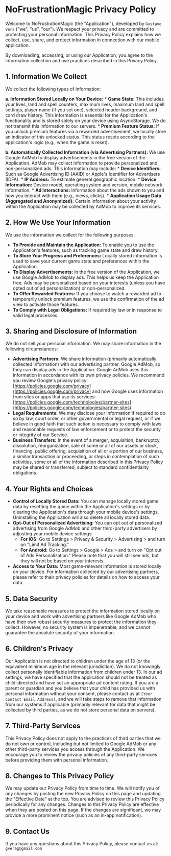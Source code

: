 # NoFrustrationMagic Privacy Policy

Welcome to NoFrustrationMagic (the "Application"), developed by `Gustavo Vera` ("we", "us", "our"). We respect your privacy and are committed to protecting your personal information. This Privacy Policy explains how we collect, use, share, and protect information in connection with our mobile application.

By downloading, accessing, or using our Application, you agree to the information collection and use practices described in this Privacy Policy.

## 1. Information We Collect

We collect the following types of information:

   **a. Information Stored Locally on Your Device:**
    *   **Game State:** This includes your lives, land and spell counters, maximum lives, maximum land and spell settings, player name (if you set one), selected header background, and card draw history. This information is essential for the Application's functionality and is stored solely on your device using AsyncStorage. We do not transmit this information to our servers.
    *   **Premium Feature Status:** If you unlock premium features via a rewarded advertisement, we locally store an indicator of this unlocked status. This status resets according to the application's logic (e.g., when the game is reset).

   **b. Automatically Collected Information (via Advertising Partners):**
    We use Google AdMob to display advertisements in the free version of the Application. AdMob may collect information to provide personalized and non-personalized ads. This information may include:
    *   **Device Identifiers:** Such as Google Advertising ID (AAID) or Apple's Identifier for Advertisers (IDFA).
    *   **IP Address:** To estimate general geographic location.
    *   **Device Information:** Device model, operating system and version, mobile network information.
    *   **Ad Interactions:** Information about the ads shown to you and how you interact with them (e.g., views, clicks).
    *   **Application Usage Data (Aggregated and Anonymized):** Certain information about your activity within the Application may be collected by AdMob to improve its services.

## 2. How We Use Your Information

We use the information we collect for the following purposes:

*   **To Provide and Maintain the Application:** To enable you to use the Application's features, such as tracking game state and draw history.
*   **To Store Your Progress and Preferences:** Locally stored information is used to save your current game state and preferences within the Application.
*   **To Display Advertisements:** In the free version of the Application, we use Google AdMob to display ads. This helps us keep the Application free. Ads may be personalized based on your interests (unless you have opted out of ad personalization) or non-personalized.
*   **To Offer Rewarded Features:** If you choose to watch a rewarded ad to temporarily unlock premium features, we use the confirmation of the ad view to activate those features.
*   **To Comply with Legal Obligations:** If required by law or in response to valid legal processes.

## 3. Sharing and Disclosure of Information

We do not sell your personal information. We may share information in the following circumstances:

*   **Advertising Partners:** We share information (primarily automatically collected information) with our advertising partner, Google AdMob, so they can display ads in the Application. Google AdMob uses this information in accordance with its own privacy policies. We recommend you review Google's privacy policy: [https://policies.google.com/privacy](https://policies.google.com/privacy) and how Google uses information from sites or apps that use its services: [https://policies.google.com/technologies/partner-sites](https://policies.google.com/technologies/partner-sites).
*   **Legal Requirements:** We may disclose your information if required to do so by law, court order, or other governmental or legal request, or if we believe in good faith that such action is necessary to comply with laws and reasonable requests of law enforcement or to protect the security or integrity of our Service.
*   **Business Transfers:** In the event of a merger, acquisition, bankruptcy, dissolution, reorganization, sale of some or all of our assets or stock, financing, public offering, acquisition of all or a portion of our business, a similar transaction or proceeding, or steps in contemplation of such activities, some or all of the information described in this Privacy Policy may be shared or transferred, subject to standard confidentiality obligations.

## 4. Your Rights and Choices

*   **Control of Locally Stored Data:** You can manage locally stored game data by resetting the game within the Application's settings or by clearing the Application's data through your mobile device's settings. Uninstalling the Application will also delete all locally stored data.
*   **Opt-Out of Personalized Advertising:** You can opt out of personalized advertising from Google AdMob and other third-party advertisers by adjusting your mobile device settings:
    *   **For iOS:** Go to Settings > Privacy & Security > Advertising > and turn on "Limit Ad Tracking."
    *   **For Android:** Go to Settings > Google > Ads > and turn on "Opt out of Ads Personalization."
    Please note that you will still see ads, but they will not be based on your interests.
*   **Access to Your Data:** Most game-relevant information is stored locally on your device. For information collected by our advertising partners, please refer to their privacy policies for details on how to access your data.

## 5. Data Security

We take reasonable measures to protect the information stored locally on your device and work with advertising partners like Google AdMob who have their own robust security measures to protect the information they collect. However, no security system is impenetrable, and we cannot guarantee the absolute security of your information.

## 6. Children's Privacy

Our Application is not directed to children under the age of 13 (or the equivalent minimum age in the relevant jurisdiction). We do not knowingly collect personally identifiable information from children under 13. In our ad settings, we have specified that the application should not be treated as child-directed and have set an appropriate ad content rating. If you are a parent or guardian and you believe that your child has provided us with personal information without your consent, please contact us at `[Your Contact Email Address]`, and we will take steps to remove that information from our systems if applicable (primarily relevant for data that might be collected by third parties, as we do not store personal data on servers).

## 7. Third-Party Services

This Privacy Policy does not apply to the practices of third parties that we do not own or control, including but not limited to Google AdMob or any other third-party services you access through the Application. We encourage you to review the privacy policies of any third-party services before providing them with personal information.

## 8. Changes to This Privacy Policy

We may update our Privacy Policy from time to time. We will notify you of any changes by posting the new Privacy Policy on this page and updating the "Effective Date" at the top. You are advised to review this Privacy Policy periodically for any changes. Changes to this Privacy Policy are effective when they are posted on this page. If the changes are significant, we may provide a more prominent notice (such as an in-app notification).

## 9. Contact Us

If you have any questions about this Privacy Policy, please contact us at:
`gverag@gmail.com`
